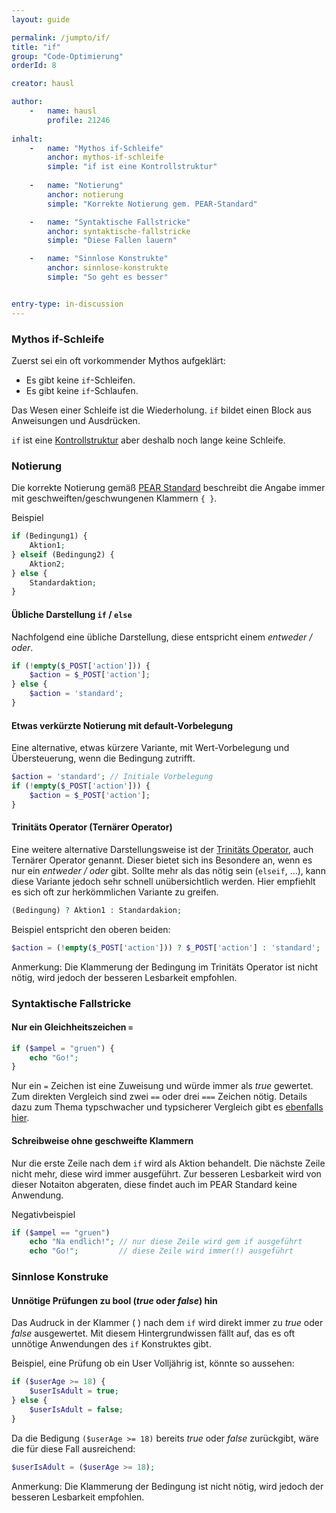 ```yaml
---
layout: guide

permalink: /jumpto/if/
title: "if"
group: "Code-Optimierung"
orderId: 8

creator: hausl

author:
    -   name: hausl
        profile: 21246
    
inhalt:
    -   name: "Mythos if-Schleife"
        anchor: mythos-if-schleife
        simple: "if ist eine Kontrollstruktur"
        
    -   name: "Notierung"
        anchor: notierung
        simple: "Korrekte Notierung gem. PEAR-Standard"

    -   name: "Syntaktische Fallstricke"
        anchor: syntaktische-fallstricke
        simple: "Diese Fallen lauern"

    -   name: "Sinnlose Konstrukte"
        anchor: sinnlose-konstrukte
        simple: "So geht es besser"


entry-type: in-discussion
---
```



### Mythos if-Schleife

Zuerst sei ein oft vorkommender Mythos aufgeklärt:

- Es gibt keine `if`-Schleifen.
- Es gibt keine `if`-Schlaufen.
  
Das Wesen einer Schleife ist die Wiederholung. `if` bildet einen Block aus Anweisungen und Ausdrücken.

`if` ist eine [Kontrollstruktur](http://www.php.net/manual/de/language.control-structures.php) aber deshalb noch lange keine Schleife.


### Notierung  

Die korrekte Notierung gemäß [PEAR Standard](http://pear.php.net/manual/de/standards.control.php) beschreibt die Angabe immer mit geschweiften/geschwungenen  Klammern `{ }`.

Beispiel 

~~~ php
if (Bedingung1) {
    Aktion1;
} elseif (Bedingung2) {
    Aktion2;
} else {
    Standardaktion;
}
~~~

#### Übliche Darstellung `if` / `else`

Nachfolgend eine übliche Darstellung, diese entspricht einem *entweder / oder*.

~~~ php
if (!empty($_POST['action'])) {
    $action = $_POST['action'];
} else {
    $action = 'standard';
}
~~~


#### Etwas verkürzte Notierung mit default-Vorbelegung

Eine alternative, etwas kürzere Variante, mit Wert-Vorbelegung und Übersteuerung, wenn die Bedingung zutrifft.

~~~ php
$action = 'standard'; // Initiale Vorbelegung 
if (!empty($_POST['action'])) {
    $action = $_POST['action'];
}
~~~


#### Trinitäts Operator (Ternärer Operator)

Eine weitere alternative Darstellungsweise ist der [Trinitäts Operator](http://php.net/manual/de/language.operators.comparison.php), auch Ternärer Operator genannt. Dieser bietet sich ins Besondere an, wenn es nur ein *entweder / oder* gibt. Sollte mehr als das nötig sein (`elseif`, ...), kann diese Variante jedoch sehr schnell unübersichtlich werden. Hier empfiehlt es sich oft zur herkömmlichen Variante zu greifen.

~~~ php
(Bedingung) ? Aktion1 : Standardakion;
~~~

Beispiel entspricht den oberen beiden:

~~~ php
$action = (!empty($_POST['action'])) ? $_POST['action'] : 'standard';
~~~

Anmerkung: Die Klammerung der Bedingung im Trinitäts Operator ist nicht nötig, wird jedoch der besseren Lesbarkeit empfohlen. 


### Syntaktische Fallstricke


#### Nur ein Gleichheitszeichen `=`

~~~ php
if ($ampel = "gruen") {
    echo "Go!";
}
~~~

Nur ein `=` Zeichen ist eine Zuweisung und würde immer als *true* gewertet. Zum direkten Vergleich sind zwei `==` oder drei `===` Zeichen nötig. Details dazu zum Thema typschwacher und typsicherer Vergleich gibt es [ebenfalls hier](http://php.net/manual/de/language.operators.comparison.php).


#### Schreibweise ohne geschweifte Klammern

Nur die erste Zeile nach dem `if` wird als Aktion behandelt. Die nächste Zeile nicht mehr, diese wird immer ausgeführt. Zur besseren Lesbarkeit wird von dieser Notaiton abgeraten, diese findet auch im PEAR Standard keine Anwendung.

Negativbeispiel

~~~ php
if ($ampel == "gruen")
    echo "Na endlich!"; // nur diese Zeile wird gem if ausgeführt
    echo "Go!";         // diese Zeile wird immer(!) ausgeführt
~~~


### Sinnlose Konstruke

#### Unnötige Prüfungen zu bool (*true* oder *false*) hin

Das Audruck in der Klammer ( ) nach dem `if` wird direkt immer zu *true* oder *false* ausgewertet. Mit diesem Hintergrundwissen fällt auf, das es oft unnötige Anwendungen des `if` Konstruktes gibt.

Beispiel, eine Prüfung ob ein User Volljährig ist, könnte so aussehen:

~~~ php
if ($userAge >= 18) {
    $userIsAdult = true;
} else {
    $userIsAdult = false;    
}
~~~

Da die Bedigung `($userAge >= 18)` bereits *true* oder *false* zurückgibt, wäre die für diese Fall ausreichend:   

~~~ php
$userIsAdult = ($userAge >= 18);
~~~

Anmerkung: Die Klammerung der Bedingung ist nicht nötig, wird jedoch der besseren Lesbarkeit empfohlen.

